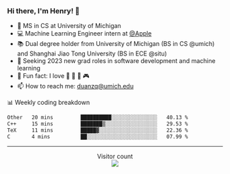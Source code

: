 ### Hi there, I'm Henry! 👋

- 🔭 MS in CS at University of Michigan
- 💻 Machine Learning Engineer intern at [@Apple](https://github.com/apple)
- 📚 Dual degree holder from University of Michigan (BS in CS @umich) and Shanghai Jiao Tong University (BS in ECE @situ)
- 🤖 Seeking 2023 new grad roles in software development and machine learning
- 🍁 Fun fact: I love 📸 🏓 🍜 🎮
- 📫 How to reach me: [duanzq@umich.edu](mailto:duanzq@umich.edu)

📊 Weekly coding breakdown
<!--START_SECTION:waka-->

```txt
Other   20 mins         ██████████░░░░░░░░░░░░░░░   40.13 %
C++     15 mins         ███████▒░░░░░░░░░░░░░░░░░   29.53 %
TeX     11 mins         █████▓░░░░░░░░░░░░░░░░░░░   22.36 %
C       4 mins          ██░░░░░░░░░░░░░░░░░░░░░░░   07.99 %
```

<!--END_SECTION:waka-->

***
<p align="center"> 
  Visitor count<br>
  <img src="https://profile-counter.glitch.me/zlzq-duanzq/count.svg" />
</p>

<!-- ![Henry Duan's GitHub stats](https://github-readme-stats.vercel.app/api?username=zlzq-duanzq&show_icons=true)

![trophy](https://github-profile-trophy.vercel.app/?username=zlzq-duanzq&column=7)

[![Top Langs](https://github-readme-stats.vercel.app/api/top-langs/?username=zlzq-duanzq&layout=compact)](https://github.com/zlzq-duanzq/github-readme-stats) -->
